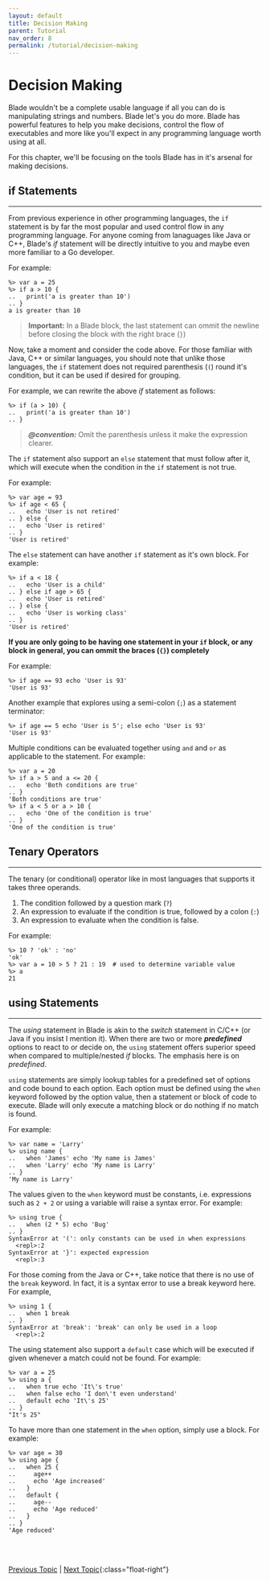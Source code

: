 ```yaml
---
layout: default
title: Decision Making
parent: Tutorial
nav_order: 8
permalink: /tutorial/decision-making
---
```


# Decision Making

Blade wouldn't be a complete usable language if all you can do is manipulating strings and numbers. 
Blade let's you do more. Blade has powerful features to help you make decisions, control the flow 
of executables and more like you'll expect in any programming language worth using at all.

For this chapter, we'll be focusing on the tools Blade has in it's arsenal for making decisions.

## if Statements
---

From previous experience in other programming languages, the `if` statement is by far the most popular 
and used control flow in any programming language. For anyone coming from lanaguages like Java or C++, 
Blade's _if_ statement will be directly intuitive to you and maybe even more familiar to a Go developer.

For example:

```blade-repl
%> var a = 25
%> if a > 10 {
..   print('a is greater than 10')
.. }
a is greater than 10
```

> **Important:** In a Blade block, the last statement can ommit the newline before closing the block 
> with the right brace (`}`)

Now, take a moment and consider the code above. For those familiar with Java, C++ or similar languages, 
you should note that unlike those languages, the `if` statement does not required parenthesis (`(`) 
round it's condition, but it can be used if desired for grouping. 

For example, we can rewrite the above _if_ statement as follows:

```blade-repl
%> if (a > 10) {
..   print('a is greater than 10')
.. }
```

> **_@convention:_** Omit the parenthesis unless it make the expression clearer.

The `if` statement also support an `else` statement that must follow after it, which will execute when 
the condition in the `if` statement is not true. 

For example:

```blade-repl
%> var age = 93
%> if age < 65 {
..   echo 'User is not retired'
.. } else {
..   echo 'User is retired'
.. }
'User is retired'
```

The `else` statement can have another `if` statement as it's own block. For example:

```blade-repl
%> if a < 18 {
..   echo 'User is a child'
.. } else if age > 65 {
..   echo 'User is retired'
.. } else {
..   echo 'User is working class'
.. }
'User is retired'
```

**If you are only going to be having one statement in your `if` block, or any block in general, 
you can ommit the braces (`{}`) completely**
 
For example:
 
```blade-repl
%> if age == 93 echo 'User is 93'
'User is 93'
```

Another example that explores using a semi-colon (`;`) as a statement terminator:

```blade-repl
%> if age == 5 echo 'User is 5'; else echo 'User is 93'
'User is 93'
```

Multiple conditions can be evaluated together using `and` and `or` as applicable to the statement. 
For example:

```blade-repl
%> var a = 20
%> if a > 5 and a <= 20 {
..   echo 'Both conditions are true'
.. }
'Both conditions are true'
%> if a < 5 or a > 10 {
..   echo 'One of the condition is true'
.. }
'One of the condition is true'
```


## Tenary Operators
---

The tenary (or conditional) operator like in most languages that supports it takes three operands.

1. The condition followed by a question mark (`?`)
2. An expression to evaluate if the condition is true, followed by a colon (`:`)
3. An expression to evaluate when the condition is false.

For example:

```blade-repl
%> 10 ? 'ok' : 'no'
'ok'
%> var a = 10 > 5 ? 21 : 19  # used to determine variable value
%> a
21
```

## using Statements
---

The _using_ statement in Blade is akin to the _switch_ statement in C/C++ (or Java if you insist I 
mention it). When there are two or more **_predefined_** options to react to or decide on, the 
`using` statement offers superior speed when compared to multiple/nested _if_ blocks. The emphasis 
here is on _predefined_. 

`using` statements are simply lookup tables for a predefined set of options and code bound to each 
option. Each option must be defined using the `when` keyword followed by the option value, then a 
statement or block of code to execute. Blade will only execute a matching block or do nothing if no 
match is found.

For example:

```blade-repl
%> var name = 'Larry'
%> using name {
..   when 'James' echo 'My name is James'
..   when 'Larry' echo 'My name is Larry'
.. }
'My name is Larry'
```

The values given to the `when` keyword must be constants, i.e. expressions such as `2 + 2` or using 
a variable will raise a syntax error. For example:

```blade-repl
%> using true {
..   when (2 * 5) echo 'Bug'
.. }
SyntaxError at '(': only constants can be used in when expressions
  <repl>:2
SyntaxError at '}': expected expression
  <repl>:3
```

For those coming from the Java or C++, take notice that there is no use of the `break` keyword. 
In fact, it is a syntax error to use a break keyword here. For example,

```blade-repl
%> using 1 {
..   when 1 break
.. }
SyntaxError at 'break': 'break' can only be used in a loop
  <repl>:2
```

The using statement also support a `default` case which will be executed if given whenever a match 
could not be found. For example:

```blade-repl
%> var a = 25 
%> using a {
..   when true echo 'It\'s true'
..   when false echo 'I don\'t even understand'
..   default echo 'It\'s 25'
.. }
"It's 25"
```

To have more than one statement in the `when` option, simply use a block. For example:

```blade-repl
%> var age = 30 
%> using age {
..   when 25 {
..     age++
..     echo 'Age increased'
..   }
..   default {
..     age--
..     echo 'Age reduced'
..   }
.. }
'Age reduced'
```

<br><br>

[Previous Topic](./reserved) | [Next Topic](./loops){:class="float-right"}